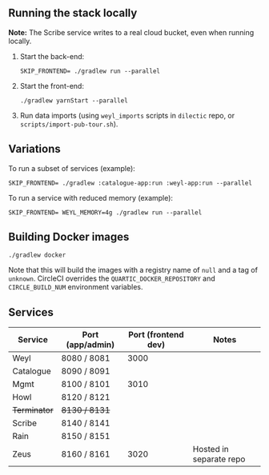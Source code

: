 ## Running the stack locally

**Note:** The Scribe service writes to a real cloud bucket, even when running locally.

1. Start the back-end:

   ```
   SKIP_FRONTEND= ./gradlew run --parallel
   ```

2. Start the front-end:

    ```
    ./gradlew yarnStart --parallel
    ```

3. Run data imports (using `weyl_imports` scripts in `dilectic` repo, or `scripts/import-pub-tour.sh`).

## Variations

To run a subset of services (example):

```
SKIP_FRONTEND= ./gradlew :catalogue-app:run :weyl-app:run --parallel
```

To run a service with reduced memory (example):

```
SKIP_FRONTEND= WEYL_MEMORY=4g ./gradlew run --parallel
```

## Building Docker images

```
./gradlew docker
```

Note that this will build the images with a registry name of `null` and a tag of `unknown`.  CircleCI overrides the
`QUARTIC_DOCKER_REPOSITORY` and `CIRCLE_BUILD_NUM` environment variables.


## Services

Service        | Port (app/admin) | Port (frontend dev)  | Notes
---------------|------------------|----------------------|-----------------
Weyl           | 8080 / 8081      | 3000                 |
Catalogue      | 8090 / 8091      |                      |
Mgmt           | 8100 / 8101      | 3010                 |
Howl           | 8120 / 8121      |                      |
~~Terminator~~ | ~~8130 / 8131~~  |                      |
Scribe         | 8140 / 8141      |                      |
Rain           | 8150 / 8151      |                      |
Zeus           | 8160 / 8161      | 3020                 | Hosted in separate repo
